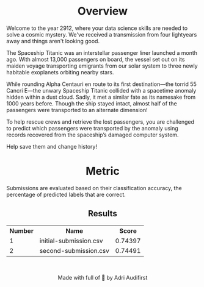 <h1 align="center">Overview</h1>
<p>Welcome to the year 2912, where your data science skills are needed to solve a cosmic mystery. We've received a transmission from four lightyears away and things aren't looking good.

The Spaceship Titanic was an interstellar passenger liner launched a month ago. With almost 13,000 passengers on board, the vessel set out on its maiden voyage transporting emigrants from our solar system to three newly habitable exoplanets orbiting nearby stars.

While rounding Alpha Centauri en route to its first destination—the torrid 55 Cancri E—the unwary Spaceship Titanic collided with a spacetime anomaly hidden within a dust cloud. Sadly, it met a similar fate as its namesake from 1000 years before. Though the ship stayed intact, almost half of the passengers were transported to an alternate dimension!

To help rescue crews and retrieve the lost passengers, you are challenged to predict which passengers were transported by the anomaly using records recovered from the spaceship’s damaged computer system.

Help save them and change history!</p>

<h1 align="center">Metric</h1>
<p>Submissions are evaluated based on their classification accuracy, the percentage of predicted labels that are correct.</p>

<h2 align="center">Results</h2>
<table>
  <tr>
    <th>Number</th>
    <th>Name</th>
    <th>Score</th>
  </tr>
  <tr>
    <td>1</td>
    <td>initial-submission.csv</td>
    <td>0.74397</td>
  </tr>
  <tr>
    <td>2</td>
    <td>second-submission.csv</td>
    <td>0.74491</td>
  </tr>
</table>

</br>

<p align="center">Made with full of &#128150; by Adri Audifirst</p>
